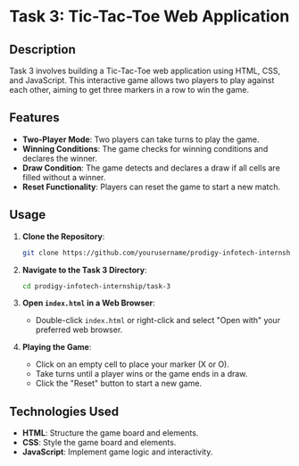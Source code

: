 # Task 3: Tic-Tac-Toe Web Application

## Description

Task 3 involves building a Tic-Tac-Toe web application using HTML, CSS, and JavaScript. This interactive game allows two players to play against each other, aiming to get three markers in a row to win the game.

## Features

- **Two-Player Mode**: Two players can take turns to play the game.
- **Winning Conditions**: The game checks for winning conditions and declares the winner.
- **Draw Condition**: The game detects and declares a draw if all cells are filled without a winner.
- **Reset Functionality**: Players can reset the game to start a new match.

## Usage

1. **Clone the Repository**:
    ```sh
    git clone https://github.com/yourusername/prodigy-infotech-internship.git
    ```

2. **Navigate to the Task 3 Directory**:
    ```sh
    cd prodigy-infotech-internship/task-3
    ```

3. **Open `index.html` in a Web Browser**:
    - Double-click `index.html` or right-click and select "Open with" your preferred web browser.

4. **Playing the Game**:
    - Click on an empty cell to place your marker (X or O).
    - Take turns until a player wins or the game ends in a draw.
    - Click the "Reset" button to start a new game.


## Technologies Used

- **HTML**: Structure the game board and elements.
- **CSS**: Style the game board and elements.
- **JavaScript**: Implement game logic and interactivity.



